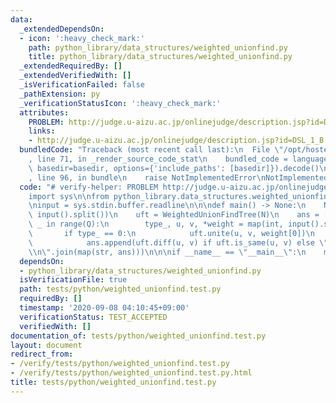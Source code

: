 ```yaml
---
data:
  _extendedDependsOn:
  - icon: ':heavy_check_mark:'
    path: python_library/data_structures/weighted_unionfind.py
    title: python_library/data_structures/weighted_unionfind.py
  _extendedRequiredBy: []
  _extendedVerifiedWith: []
  _isVerificationFailed: false
  _pathExtension: py
  _verificationStatusIcon: ':heavy_check_mark:'
  attributes:
    PROBLEM: http://judge.u-aizu.ac.jp/onlinejudge/description.jsp?id=DSL_1_B
    links:
    - http://judge.u-aizu.ac.jp/onlinejudge/description.jsp?id=DSL_1_B
  bundledCode: "Traceback (most recent call last):\n  File \"/opt/hostedtoolcache/Python/3.9.1/x64/lib/python3.9/site-packages/onlinejudge_verify/documentation/build.py\"\
    , line 71, in _render_source_code_stat\n    bundled_code = language.bundle(stat.path,\
    \ basedir=basedir, options={'include_paths': [basedir]}).decode()\n  File \"/opt/hostedtoolcache/Python/3.9.1/x64/lib/python3.9/site-packages/onlinejudge_verify/languages/python.py\"\
    , line 96, in bundle\n    raise NotImplementedError\nNotImplementedError\n"
  code: "# verify-helper: PROBLEM http://judge.u-aizu.ac.jp/onlinejudge/description.jsp?id=DSL_1_B\n\
    import sys\n\nfrom python_library.data_structures.weighted_unionfind import WeightedUnionFindTree\n\
    \ninput = sys.stdin.buffer.readline\n\n\ndef main() -> None:\n    N, Q = map(int,\
    \ input().split())\n    uft = WeightedUnionFindTree(N)\n    ans = []\n    for\
    \ _ in range(Q):\n        type_, u, v, *weight = map(int, input().split())\n \
    \       if type_ == 0:\n            uft.unite(u, v, weight[0])\n        else:\n\
    \            ans.append(uft.diff(u, v) if uft.is_same(u, v) else \"?\")\n    print(\"\
    \\n\".join(map(str, ans)))\n\n\nif __name__ == \"__main__\":\n    main()\n"
  dependsOn:
  - python_library/data_structures/weighted_unionfind.py
  isVerificationFile: true
  path: tests/python/weighted_unionfind.test.py
  requiredBy: []
  timestamp: '2020-09-08 04:10:45+09:00'
  verificationStatus: TEST_ACCEPTED
  verifiedWith: []
documentation_of: tests/python/weighted_unionfind.test.py
layout: document
redirect_from:
- /verify/tests/python/weighted_unionfind.test.py
- /verify/tests/python/weighted_unionfind.test.py.html
title: tests/python/weighted_unionfind.test.py
---
```

